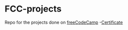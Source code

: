 # FCC-projects
Repo for the projects done on <a href="https://www.freecodecamp.org/">freeCodeCamp</a>
-<a href="https://www.freecodecamp.org/certification/fcc5f95c6fe-16e2-4aae-a456-c91bee37e0db/responsive-web-design">Certificate</a>  
